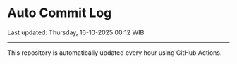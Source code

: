 # Auto Commit Log

Last updated: Thursday, 16-10-2025 00:12 WIB

---

This repository is automatically updated every hour using GitHub Actions.
